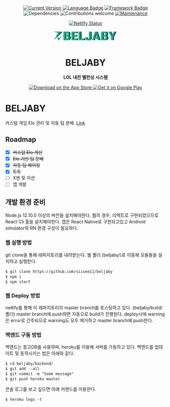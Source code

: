 <div align="center">
  
  [![Current Version](https://img.shields.io/badge/version-0.2.0-green.svg)](https://github.com/siisee11/beljaby/)
[![Language Badge](http://img.shields.io/badge/language-Node.js-339933?style=flat&logo=node.js&logoColor=white)](https://nodejs.org/ko/)
[![Framework Badge](http://img.shields.io/badge/framework-react-61DAFB?style=flat&logo=react&logoColor=white)](https://nodejs.org/ko/)
![Dependencies](https://img.shields.io/badge/dependencies-up%20to%20date-brightgreen.svg)
  ![Contributions welcome](https://img.shields.io/badge/contributions-welcome-orange.svg)
  [![Maintenance](https://img.shields.io/maintenance/yes/2021)](https://github.com/siisee11/beljaby/)
  
  [![Netlify Status](https://api.netlify.com/api/v1/badges/219b25fe-68a3-4187-b939-9197ef98e0df/deploy-status)](https://app.netlify.com/sites/beljaby/deploys)
  
  <img alt="MyPic logo" src="beljaby.png" width="200px" />

  <h1> BELJABY </h1>

  <p>
    <b>LOL 내전 벨런싱 시스템</b>
  </p>

  <a href="https://itunes.apple.com/us/app/">
    <img alt="Download on the App Store" title="App Store" src="http://i.imgur.com/0n2zqHD.png" width="140">
  </a>

  <a href="https://play.google.com/store/apps">
    <img alt="Get it on Google Play" title="Google Play" src="http://i.imgur.com/mtGRPuM.png" width="140">
  </a>

</div>

# BELJABY 
커스텀 게임 Elo 관리 및 자동 팀 분배. [Link](https://beljaby.click)

## Roadmap
  - [x] ~~커스텀 Elo 계산~~
  - [x] ~~Elo 기반 팀 분배~~
  - [x] ~~자동 팀 메이킹~~
  - [x] ~~토토~~
  - [ ] X맨 및 미션
  - [ ] 앱 개발

## 개발 환경 준비
Node.js 12.10.0 이상의 버전을 설치해야한다. 웹의 경우, 리엑트로 구현되었으므로 React Cli 툴을 설치해야한다.
앱은 React Native로 구현되고있고 Android simulator와 RN 환경 구성이 필요하다.


### 웹 실행 방법
git clone을 통해 레파지토리를 내려받는다. 웹 폴더 (beljaby/)로 이동해 모듈들을 설치하고 실행한다.

```
$ git clone https://github.com/siisee11/beljaby
$ npm i
$ npm start
```

### 웹 Deploy 방법
netlify를 통해 이 레파지토리의 master branch를 호스팅하고 있다. (beljaby/build/ 폴더)
master branch에 push하면 자동으로 build가 진행된다.
deploy시에 warning은 error로 간주되므로 warning도 모두 제거하고 master branch에 push한다.

### 백엔드 구동 방법
백엔드는 몽고DB를 사용하며, heroku를 이용해 서버를 가동하고 있다.
백엔드를 업데이트 및 동작시키는 법은 아래와 같다.
```
$ cd beljaby/backend/
$ git add --all
$ git commit -m "Some message"
$ git push heroku master
```
콘솔 로그를 보고 싶으면 아래 커맨드를 이용한다.
```
$ heroku logs -t
```
